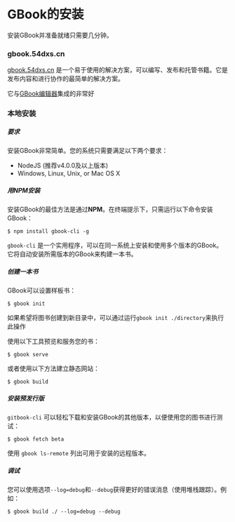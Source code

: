 # GBook的安装

安装GBook并准备就绪只需要几分钟。

### gbook.54dxs.cn

[gbook.54dxs.cn](https://gbook.54dxs.cn) 是一个易于使用的解决方案，可以编写、发布和托管书籍。它是发布内容和进行协作的最简单的解决方案。

它与[GBook编辑器](https://gbook.54dxs.cn/editor)集成的非常好

### 本地安装

##### 要求

安装GBook非常简单。您的系统只需要满足以下两个要求：

* NodeJS (推荐v4.0.0及以上版本)
* Windows, Linux, Unix, or Mac OS X

##### 用NPM安装

安装GBook的最佳方法是通过**NPM**。在终端提示下，只需运行以下命令安装GBook：

```
$ npm install gbook-cli -g
```

`gbook-cli` 是一个实用程序，可以在同一系统上安装和使用多个版本的GBook。它将自动安装所需版本的GBook来构建一本书。

##### 创建一本书

GBook可以设置样板书：

```
$ gbook init
```

如果希望将图书创建到新目录中，可以通过运行`gbook init ./directory`来执行此操作

使用以下工具预览和服务您的书：

```
$ gbook serve
```

或者使用以下方法建立静态网站：

```
$ gbook build
```

##### 安装预发行版

`gitbook-cli` 可以轻松下载和安装GBook的其他版本，以便使用您的图书进行测试：

```
$ gbook fetch beta
```

使用 `gbook ls-remote` 列出可用于安装的远程版本。

##### 调试

您可以使用选项`--log=debug`和`--debug`获得更好的错误消息（使用堆栈跟踪）。例如：

```
$ gbook build ./ --log=debug --debug
```

